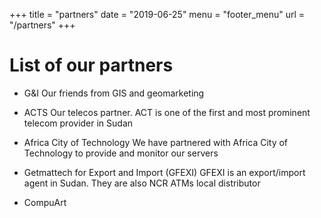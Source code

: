 +++
title = "partners"
date = "2019-06-25"
menu = "footer_menu"
url = "/partners"
+++


# List of our partners
- G&I
Our friends from GIS and geomarketing

- ACTS
Our telecos partner. ACT is one of the first and most prominent telecom provider in Sudan

- Africa City of Technology
We have partnered with Africa City of Technology to provide and monitor our servers

- Getmattech for Export and Import (GFEXI)
GFEXI is an export/import agent in Sudan. They are also NCR ATMs local distributor

- CompuArt